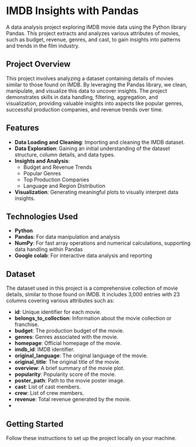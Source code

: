 # IMDB Insights with Pandas
A data analysis project exploring IMDB movie data using the Python library Pandas. This project extracts and analyzes various attributes of movies, such as budget, revenue, genres, and cast, to gain insights into patterns and trends in the film industry.

## Project Overview

This project involves analyzing a dataset containing details of movies similar to those found on IMDB. By leveraging the Pandas library, we clean, manipulate, and visualize this data to uncover insights. The project demonstrates skills in data handling, filtering, aggregation, and visualization, providing valuable insights into aspects like popular genres, successful production companies, and revenue trends over time.
## Features

- **Data Loading and Cleaning**: Importing and cleaning the IMDB dataset.
- **Data Exploration**: Gaining an initial understanding of the dataset structure, column details, and data types.
- **Insights and Analysis**:
  - Budget and Revenue Trends
  - Popular Genres
  - Top Production Companies
  - Language and Region Distribution
- **Visualization**: Generating meaningful plots to visually interpret data insights.

## Technologies Used

- **Python**
- **Pandas**: For data manipulation and analysis
- **NumPy**: For fast array operations and numerical calculations, supporting data handling within Pandas
- **Google colab**: For interactive data analysis and reporting

## Dataset

The dataset used in this project is a comprehensive collection of movie details, similar to those found on IMDB. It includes 3,000 entries with 23 columns covering various attributes such as:

- **id**: Unique identifier for each movie.
- **belongs_to_collection**: Information about the movie collection or franchise.
- **budget**: The production budget of the movie.
- **genres**: Genres associated with the movie.
- **homepage**: Official homepage of the movie.
- **imdb_id**: IMDB identifier.
- **original_language**: The original language of the movie.
- **original_title**: The original title of the movie.
- **overview**: A brief summary of the movie plot.
- **popularity**: Popularity score of the movie.
- **poster_path**: Path to the movie poster image.
- **cast**: List of cast members.
- **crew**: List of crew members.
- **revenue**: Total revenue generated by the movie.
- 
## Getting Started

Follow these instructions to set up the project locally on your machine.

